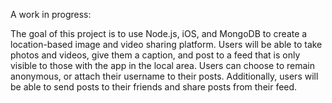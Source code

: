 A work in progress:

The goal of this project is to use Node.js, iOS, and MongoDB to create a location-based image and video sharing platform.  Users will be able to take photos and videos, give them a caption, and post to a feed that is only visible to those with the app in the local area.  Users can choose to remain anonymous, or attach their username to their posts.  Additionally, users will be able to send posts to their friends and share posts from their feed.